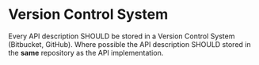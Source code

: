 # Version Control System
Every API description SHOULD be stored in a Version Control System (Bitbucket, GitHub). Where possible the API description SHOULD stored in the **same** repository as the API implementation.
